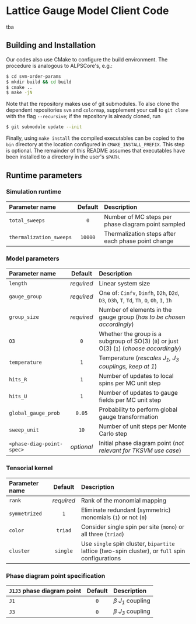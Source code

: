 Lattice Gauge Model Client Code
===============================

tba


Building and Installation
-------------------------

Our codes also use CMake to configure the build environment. The procedure is
analogous to ALPSCore's, e.g.:

```bash
$ cd svm-order-params
$ mkdir build && cd build
$ cmake ..
$ make -jN
```

Note that the repository makes use of git submodules. To also clone the
dependent repositories `svm` and `colormap`, supplement your call to `git clone`
with the flag `--recursive`; if the repository is already cloned, run

```bash
$ git submodule update --init
```

Finally, using `make install` the compiled executables can be copied to the
`bin` directory at the location configured in `CMAKE_INSTALL_PREFIX`. This step
is optional. The remainder of this README assumes that executables have been
installed to a directory in the user's `$PATH`.

Runtime parameters
------------------

### Simulation runtime

| Parameter name                                  | Default          | Description                                            |
|:------------------------------------------------|:----------------:|:-------------------------------------------------------|
| `total_sweeps`                                  | `0`              | Number of MC steps per phase diagram point sampled     |
| `thermalization_sweeps`                         | `10000`          | Thermalization steps after each phase point change     |

### Model parameters

| Parameter name            | Default          | Description                                                                                |
|:--------------------------|:----------------:|:-------------------------------------------------------------------------------------------|
| `length`                  | _required_       | Linear system size                                                                         |
| `gauge_group`             | _required_       | One of: `Cinfv`, `Dinfh`, `D2h`, `D2d`, `D3`, `D3h`, `T`, `Td`, `Th`, `O`, `Oh`, `I`, `Ih` |
| `group_size`              | _required_       | Number of elements in the gauge group (_has to be chosen accordingly_)                     |
| `O3`                      | `0`              | Whether the group is a subgroup of SO(3) (`0`) or just O(3) (`1`) (_choose accordingly_)   |
| `temperature`             | `1`              | Temperature (_rescales J<sub>1</sub>, J<sub>3</sub> couplings, keep at 1_)                 |
| `hits_R`                  | `1`              | Number of updates to local spins per MC unit step                                          |
| `hits_U`                  | `1`              | Number of updates to gauge fields per MC unit step                                         |
| `global_gauge_prob`       | `0.05`           | Probability to perform global gauge transformation                                         |
| `sweep_unit`              | `10`             | Number of unit steps per Monte Carlo step                                                  |
| `<phase-diag-point-spec>` | _optional_       | Initial phase diagram point (_not relevant for TKSVM use case_)                            |

### Tensorial kernel

| Parameter name | Default    | Description                                                                                      |
|:---------------|:----------:|:-------------------------------------------------------------------------------------------------|
| `rank`         | _required_ | Rank of the monomial mapping                                                                     |
| `symmetrized`  | `1`        | Eliminate redundant (symmetric) monomials (`1`) or not (`0`)                                     |
| `color`        | `triad`    | Consider single spin per site (`mono`) or all three (`triad`)                                    |
| `cluster`      | `single`   | Use `single` spin cluster, `bipartite` lattice (two-spin cluster), or `full` spin configurations |

### Phase diagram point specification

<!-- This is `<phase-diag-point-spec>`. -->

| `J1J3` phase diagram point                      | Default          | Description                                            |
|:------------------------------------------------|:----------------:|:-------------------------------------------------------|
| `J1`                                            | `0`              | _β J<sub>1</sub>_ coupling                             |
| `J3`                                            | `0`              | _β J<sub>3</sub>_ coupling                             |
